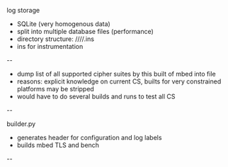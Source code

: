 log storage
* SQLite (very homogenous data)
* split into multiple database files (performance)
* directory structure: <exp-ID>/<exp-type>/<Board or pc as server>/<cs-id>/<Pc or board>.ins
* ins for instrumentation

--

* dump list of all supported cipher suites by this built of mbed into file 
* reasons: explicit knowledge on current CS, builts for very constrained platforms may be stripped
* would have to do several builds and runs to test all CS

--

builder.py
* generates header for configuration and log labels
* builds mbed TLS and bench

--

